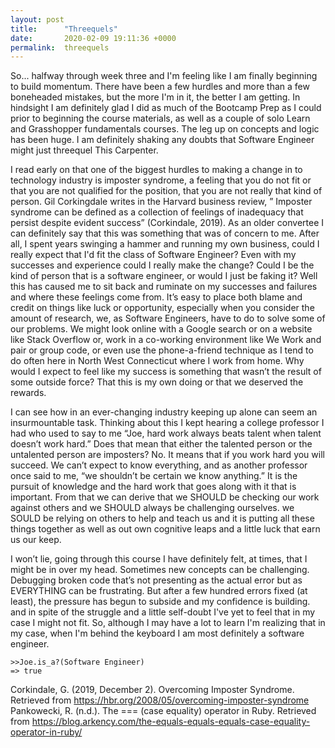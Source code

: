 ```yaml
---
layout: post
title:      "Threequels"
date:       2020-02-09 19:11:36 +0000
permalink:  threequels
---
```



So... halfway through week three and I'm feeling like I am finally beginning to build momentum. There have been a few hurdles and more than a few boneheaded mistakes, but the more I'm in it, the better I am getting. In hindsight I am definitely glad I did as much of the Bootcamp Prep as I could prior to beginning the course materials, as well as a couple of solo Learn and Grasshopper fundamentals courses. The leg up on concepts and logic has been huge. I am definitely shaking any doubts that Software Engineer might just threequel This Carpenter. 

I read early on that one of the biggest hurdles to making a change in to technology industry is imposter syndrome, a feeling that you do not fit or that you are not qualified for the position, that you are not really that kind of person. Gil Corkingdale writes in the Harvard business review, ” Imposter syndrome can be defined as a collection of feelings of inadequacy that persist despite evident success” (Corkindale, 2019).  As an older convertee I can definitely say that this was something that was of concern to me. After all, I spent years swinging a hammer and running my own business, could I really expect that I'd fit the class of Software Engineer? Even with my successes and experience could I really make the change? Could I be the kind of person that is a software engineer, or would I just be faking it? Well this has caused me to sit back and ruminate on my successes and failures and where these feelings come from. 
It’s easy to place both blame and credit on things like luck or opportunity, especially when you consider the amount of research, we, as Software Engineers, have to do to solve some of our problems. We might look online with a Google search or on a website like Stack Overflow or, work in a co-working environment like We Work and pair or group code, or even use the phone-a-friend technique as I tend to do often here in North West Connecticut where I work from home. Why would I expect to feel like my success is something that wasn’t the result of some outside force? That this is my own doing or that we deserved the rewards.

I can see how in an ever-changing industry keeping up alone can seem an insurmountable task. Thinking about this I kept hearing a college professor I had who used to say to me “Joe, hard work always beats talent when talent doesn’t work hard.” Does that mean that either the talented person or the untalented person are imposters? No. It means that if you work hard you will succeed. We can’t expect to know everything, and as another professor once said to me, “we shouldn’t be certain we know anything.” It is the pursuit of knowledge and the hard work that goes along with it that is important. From that we can derive that we SHOULD be checking our work against others and we SHOULD always be challenging ourselves. we SOULD be relying on others to help and teach us and it is putting all these things together as well as out own cognitive leaps and a little luck that earn us our keep.

I won’t lie, going through this course I have definitely felt, at times, that I might be in over my head. Sometimes new concepts can be challenging. Debugging broken code that’s not presenting as the actual error but as EVERYTHING can be frustrating. But after a few hundred errors fixed (at least), the pressure has begun to subside and my confidence is building. and in spite of the struggle and a little self-doubt I've yet to feel that in my case I might not fit. So, although I may have a lot to learn I'm realizing that in my case, when I'm behind the keyboard I am most definitely a software engineer. 

```
>>Joe.is_a?(Software Engineer)
=> true
```

Corkindale, G. (2019, December 2). Overcoming Imposter Syndrome. Retrieved from https://hbr.org/2008/05/overcoming-imposter-syndrome
Pankowecki, R. (n.d.). The === (case equality) operator in Ruby. Retrieved from https://blog.arkency.com/the-equals-equals-equals-case-equality-operator-in-ruby/



